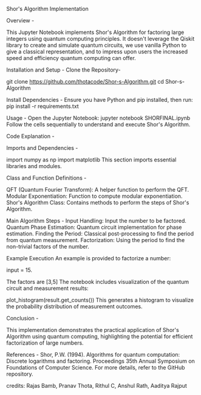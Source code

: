 Shor's Algorithm Implementation

Overview - 

This Jupyter Notebook implements Shor's Algorithm for factoring large integers using quantum computing principles.
It doesn't leverage the Qiskit library to create and simulate quantum circuits, we use vanilla Python to give a classical representation, and to impress upon users the increased speed and efficiency quantum computing can offer.

Installation and Setup - 
Clone the Repository- 

git clone https://github.com/thotacode/Shor-s-Algorithm.git
cd Shor-s-Algorithm


Install Dependencies -
Ensure you have Python and pip installed, then run:
pip install -r requirements.txt

Usage - 
Open the Jupyter Notebook:
jupyter notebook SHORFINAL.ipynb
Follow the cells sequentially to understand and execute Shor's Algorithm.

Code Explanation - 

Imports and Dependencies - 

import numpy as np
import matplotlib
This section imports essential libraries and modules.

Class and Function Definitions - 

QFT (Quantum Fourier Transform): A helper function to perform the QFT.
Modular Exponentiation: Function to compute modular exponentiation.
Shor's Algorithm Class: Contains methods to perform the steps of Shor's Algorithm.

Main Algorithm Steps - 
Input Handling: Input the number to be factored.
Quantum Phase Estimation: Quantum circuit implementation for phase estimation.
Finding the Period: Classical post-processing to find the period from quantum measurement.
Factorization: Using the period to find the non-trivial factors of the number.

Example Execution
An example is provided to factorize a number:

input = 15.

The factors are [3,5]
The notebook includes visualization of the quantum circuit and measurement results:

plot_histogram(result.get_counts())
This generates a histogram to visualize the probability distribution of measurement outcomes.

Conclusion - 

This implementation demonstrates the practical application of Shor's Algorithm using quantum computing, highlighting the potential for efficient factorization of large numbers.

References -
Shor, P.W. (1994). Algorithms for quantum computation: Discrete logarithms and factoring. Proceedings 35th Annual Symposium on Foundations of Computer Science.
For more details, refer to the GitHub repository.

credits: Rajas Bamb, Pranav Thota, Rithul C, Anshul Rath, Aaditya Rajput
